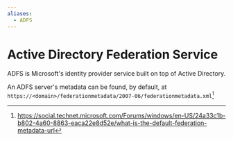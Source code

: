 ```yaml
---
aliases:
  - ADFS
---
```

# Active Directory Federation Service

ADFS is Microsoft's identity provider service built on top of Active Directory.

An ADFS server's metadata can be found, by default, at
`https://<domain>/federationmetadata/2007-06/federationmetadata.xml`[^1]

[^1]: https://social.technet.microsoft.com/Forums/windows/en-US/24a33c1b-b802-4a60-8863-eaca22e8d52e/what-is-the-default-federation-metadata-url
